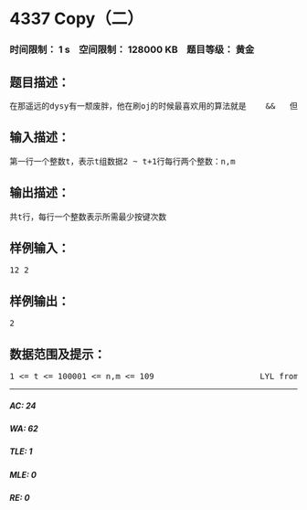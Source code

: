 # 4337 Copy（二）   
### 时间限制： 1 s&nbsp;&nbsp;&nbsp;&nbsp;空间限制： 128000 KB&nbsp;&nbsp;&nbsp;&nbsp;题目等级： 黄金  
## 题目描述：  

<pre>
在那遥远的dysy有一颓废胖，他在刷oj的时候最喜欢用的算法就是   <Ctrl+c> && <Ctrl+v>  但是懒惰他只想用 ↑ ↓ ← →来控制光标  但那只是long long ago了，现在他有了一个新功能键  这个功能键可以重复前两次的按键，比如依次按下↓ ←后按这个功能键的效果就等于↓ ←  现在光标在（1，1），他想知道把光标移到（n，m）最少需要多少次按键于是他们请作为大犇的你来告诉他答案 =，=
</pre>
  
  
## 输入描述：  

<pre>
第一行一个整数t，表示t组数据2 ~ t+1行每行两个整数：n,m
</pre>
  
  
## 输出描述：  

<pre>
共t行，每行一个整数表示所需最少按键次数
</pre>
  
  
## 样例输入：  

<pre>
12 2
</pre>
  
  
## 样例输出：  

<pre>
2
</pre>
  
  
## 数据范围及提示：  

<pre>
1 <= t <= 100001 <= n,m <= 109                      LYL from dysy
</pre>
  
  
***  

##### AC: 24  
##### WA: 62  
##### TLE: 1  
##### MLE: 0  
##### RE: 0  

